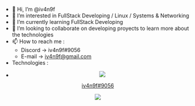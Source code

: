 - 👋 Hi, I’m @iv4n9f
- 👀 I’m interested in FullStack Developing / Linux / Systems & Networking
- 🌱 I’m currently learning FullStack Developing
- 💞️ I’m looking to collaborate on developing proyects to learn more about the technologies
- 📫 How to reach me :
  - Discord -> iv4n9f#9056
  - E-mail -> iv4n9f@gmail.com
- Technologies :
- <p align="center">
  <a href="https://skillicons.dev">
    <img src="https://skillicons.dev/icons?i=discord" />
  </a>
</p>
<p align="center" margin-left="20px">
  <a href="">
    iv4n9f#9056
  </a>
</p>
<p align="center">
  <a href="https://skillicons.dev">
    <img src="https://skillicons.dev/icons?i=html,css,bootstrap,js,py,linux" />
  </a>
</p>

<!---
iv4n9f/iv4n9f is a ✨ special ✨ repository because its `README.md` (this file) appears on your GitHub profile.
You can click the Preview link to take a look at your changes.
--->
